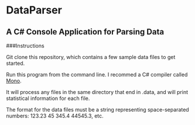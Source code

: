 # DataParser
## A C# Console Application for Parsing Data

###Instructions

Git clone this repository, which contains a few sample data files to get started.

Run this program from the command line. I recommed a C# compiler called [Mono](http://www.mono-project.com/).

It will process any files in the same directory that end in .data, and will print statistical information for each file.

The format for the data files must be a string representing space-separated numbers: 123.23 45 345.4 44545.3, etc.
